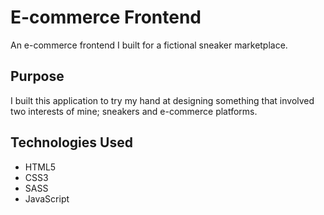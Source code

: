 # E-commerce Frontend

An e-commerce frontend I built for a fictional sneaker marketplace.

## Purpose

I built this application to try my hand at designing something that involved two interests of mine; sneakers and e-commerce platforms.

## Technologies Used

- HTML5
- CSS3
- SASS
- JavaScript
